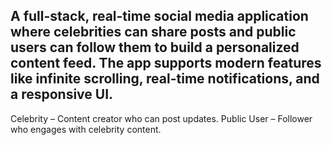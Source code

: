 A full-stack, real-time social media application where celebrities can share posts and public users can follow them to build a personalized content feed.
The app supports modern features like infinite scrolling, real-time notifications, and a responsive UI.
--------------------------------------------------------------------------------------------------------------------------------------------------------------
Celebrity – Content creator who can post updates.
Public User – Follower who engages with celebrity content.
